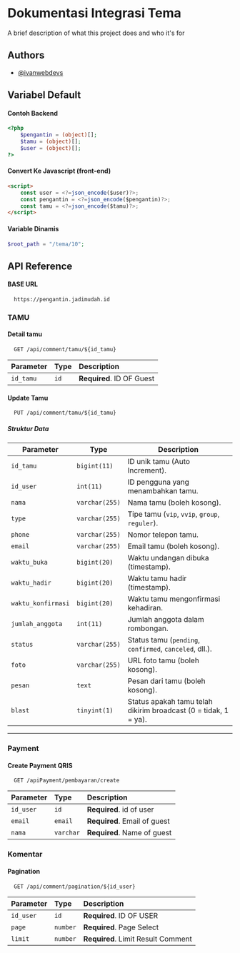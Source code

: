 
# Dokumentasi Integrasi Tema

A brief description of what this project does and who it's for


## Authors

- [@ivanwebdevs](https://www.github.com/ivanwebdevs)


## Variabel Default

#### Contoh Backend
```php
<?php 
    $pengantin = (object)[];
    $tamu = (object)[];
    $user = (object)[];
?>
```

#### Convert Ke Javascript (front-end)
```html
<script>
    const user = <?=json_encode($user)?>;
    const pengantin = <?=json_encode($pengantin)?>;
    const tamu = <?=json_encode($tamu)?>;
</script>
```

#### Variable Dinamis
```php
$root_path = "/tema/10";
```
## API Reference

#### BASE URL
```http
  https://pengantin.jadimudah.id
```


### TAMU

#### Detail tamu
```http
  GET /api/comment/tamu/${id_tamu}
```

| Parameter | Type     | Description                       |
| :-------- | :------- | :-------------------------------- |
| `id_tamu`      | `id` | **Required**. ID OF Guest |

#### Update Tamu
```http
  PUT /api/comment/tamu/${id_tamu}
```

##### Struktur Data
| Parameter          | Type              | Description                                  |
|-------------------|-----------------|----------------------------------------------|
| `id_tamu`        | `bigint(11)`      | ID unik tamu (Auto Increment).             |
| `id_user`        | `int(11)`         | ID pengguna yang menambahkan tamu.         |
| `nama`           | `varchar(255)`    | Nama tamu (boleh kosong).                   |
| `type`           | `varchar(255)`    | Tipe tamu (`vip`, `vvip`, `group`, `reguler`). |
| `phone`          | `varchar(255)`    | Nomor telepon tamu.                         |
| `email`          | `varchar(255)`    | Email tamu (boleh kosong).                  |
| `waktu_buka`     | `bigint(20)`      | Waktu undangan dibuka (timestamp).         |
| `waktu_hadir`    | `bigint(20)`      | Waktu tamu hadir (timestamp).              |
| `waktu_konfirmasi` | `bigint(20)`    | Waktu tamu mengonfirmasi kehadiran.        |
| `jumlah_anggota` | `int(11)`         | Jumlah anggota dalam rombongan.            |
| `status`         | `varchar(255)`    | Status tamu (`pending`, `confirmed`, `canceled`, dll.). |
| `foto`           | `varchar(255)`    | URL foto tamu (boleh kosong).               |
| `pesan`          | `text`            | Pesan dari tamu (boleh kosong).             |
| `blast`          | `tinyint(1)`      | Status apakah tamu telah dikirim broadcast (0 = tidak, 1 = ya). |

---




### Payment

#### Create Payment QRIS
```http
  GET /apiPayment/pembayaran/create
```

| Parameter | Type     | Description                       |
| :-------- | :------- | :-------------------------------- |
| `id_user`      | `id` | **Required**. id of user |
| `email`      | `email` | **Required**. Email of guest |
| `nama`      | `varchar` | **Required**. Name of guest |




### Komentar

#### Pagination
```http
  GET /api/comment/pagination/${id_user}
```

| Parameter | Type     | Description                       |
| :-------- | :------- | :-------------------------------- |
| `id_user`      | `id` | **Required**. ID OF USER |
| `page`      | `number` | **Required**. Page Select |
| `limit`      | `number` | **Required**. Limit Result Comment |

